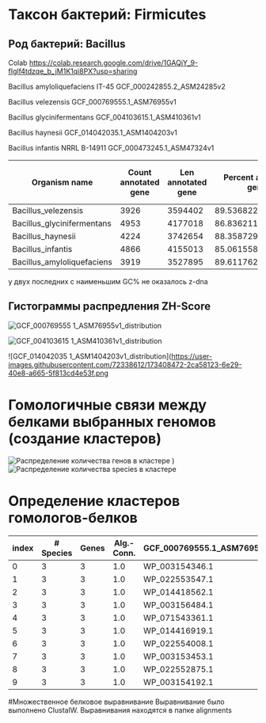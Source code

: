 # Таксон бактерий: Firmicutes 

## Род бактерий: Bacillus
Colab https://colab.research.google.com/drive/1GAQjY_9-fIglf4tdzqe_b_jM1K1qi8PX?usp=sharing

Bacillus amyloliquefaciens IT-45 GCF_000242855.2_ASM24285v2

Bacillus velezensis GCF_000769555.1_ASM76955v1

Bacillus glycinifermentans GCF_004103615.1_ASM410361v1

Bacillus haynesii GCF_014042035.1_ASM1404203v1

Bacillus infantis NRRL B-14911 GCF_000473245.1_ASM47324v1

|Organism name|Count annotated gene|Len annotated gene|Percent annotate gene|Count Z-DNA region\(without filters)|Count Z-DNA region\(with filters)|Summary len Z-DNA region|
|---|---|---|---|---|---|---|
|Bacillus\_velezensis|3926|3594402|89\.53682207231893|4006002|8714|84236|
|Bacillus\_glycinifermentans|4953|4177018|86\.83621102210166|4744953|7667|73082|
|Bacillus\_haynesii|4224|3742654|88\.3587294714583|4235749|6437|61206|
|Bacillus\_infantis|4866|4155013|85\.0615583761011|0|0|0|
|Bacillus\_amyloliquefaciens|3919|3527895|89\.61176224946442|0|0|0|

у двух последних с наименьшим GC% не оказалось z-dna

## Гистограммы распредления ZH-Score

![GCF_000769555 1_ASM76955v1_distribution](https://user-images.githubusercontent.com/72338612/173408437-2f9d97b0-a90b-4cef-a56f-2a37c869313f.png)

![GCF_004103615 1_ASM410361v1_distribution](https://user-images.githubusercontent.com/72338612/173408454-8ec14054-97be-49a7-a8cf-be68072fede4.png)

![GCF_014042035 1_ASM1404203v1_distribution](https://user-images.githubusercontent.com/72338612/173408472-2ca58123-6e29-40e8-a665-5f813cd4e53f.png

# Гомологичные связи между белками выбранных геномов (создание кластеров)

![Распределение количества генов в кластере](https://user-images.githubusercontent.com/72338612/173413490-5a20fc66-4954-4790-b48f-d0427266f4dd.png)
)
![Распределение количества species в кластере](https://user-images.githubusercontent.com/72338612/173413753-98d10122-3fa0-4577-a95f-954371fae847.png)

# Определение кластеров гомологов-белков

|index|\# Species|Genes|Alg\.-Conn.|GCF\_000769555.1_ASM76955v1|GCF\_004103615.1_ASM410361v1|GCF\_014042035.1_ASM1404203v1|zh-score\_mean|
|---|---|---|---|---|---|---|---|
|0|3|3|1\.0|WP\_003154346.1|WP\_046129010.1|WP\_154997733.1|14321\.4804|
|1|3|3|1\.0|WP\_022553547.1|WP\_046131192.1|WP\_003180683.1|6029\.4712|
|2|3|3|1\.0|WP\_014418562.1|WP\_046132039.1|WP\_003184095.1|5891\.006599999999|
|3|3|3|1\.0|WP\_003156484.1|WP\_006640325.1|WP\_003178345.1|5353\.587600000001|
|4|3|3|1\.0|WP\_071543361.1|WP\_087962510.1|WP\_154998146.1|3812\.5190000000002|
|5|3|3|1\.0|WP\_014416919.1|WP\_046130229.1|WP\_182069272.1|3606\.9535600000004|
|6|3|3|1\.0|WP\_022554008.1|WP\_046130530.1|WP\_182069692.1|3339\.4592|
|7|3|3|1\.0|WP\_003153453.1|WP\_046129873.1|WP\_182070463.1|2543\.7098|
|8|3|3|1\.0|WP\_022552875.1|WP\_046132056.1|WP\_154995861.1|2477\.3404199999995|
|9|3|3|1\.0|WP\_003154192.1|WP\_046128922.1|WP\_020451431.1|1423\.2951|

#Множественное белковое выравнивание
Выравнивание было выполнено ClustalW.
Выравнивания находятся в папке alignments
